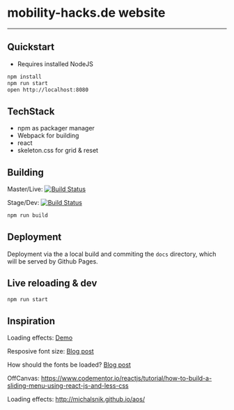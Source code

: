 # mobility-hacks.de website
---

## Quickstart

* Requires installed NodeJS

```bash
npm install
npm run start
open http://localhost:8080
```

## TechStack

- npm as packager manager
- Webpack for building
- react
- skeleton.css for grid & reset

## Building
Master/Live:
[![Build Status](https://travis-ci.org/hackerstolz/proptechhacks-website.svg?branch=master)](https://travis-ci.org/hackerstolz/proptechhacks-website)

Stage/Dev:
[![Build Status](https://travis-ci.org/hackerstolz/proptechhacks-website.svg?branch=dev)](https://travis-ci.org/hackerstolz/proptechhacks-website)

```bash
npm run build
```

## Deployment

Deployment via the a local build and commiting the `docs` directory, which will be served by Github Pages.

## Live reloading & dev

```bash
npm run start
```

## Inspiration

Loading effects: [Demo](http://tympanus.net/Development/GridLoadingEffects/)

Resposive font size: [Blog post](http://madebymike.com.au/writing/precise-control-responsive-typography/)

How should the fonts be loaded? [Blog post](https://css-tricks.com/loading-web-fonts-with-the-web-font-loader/)

OffCanvas: https://www.codementor.io/reactjs/tutorial/how-to-build-a-sliding-menu-using-react-js-and-less-css

Loading effects: http://michalsnik.github.io/aos/
